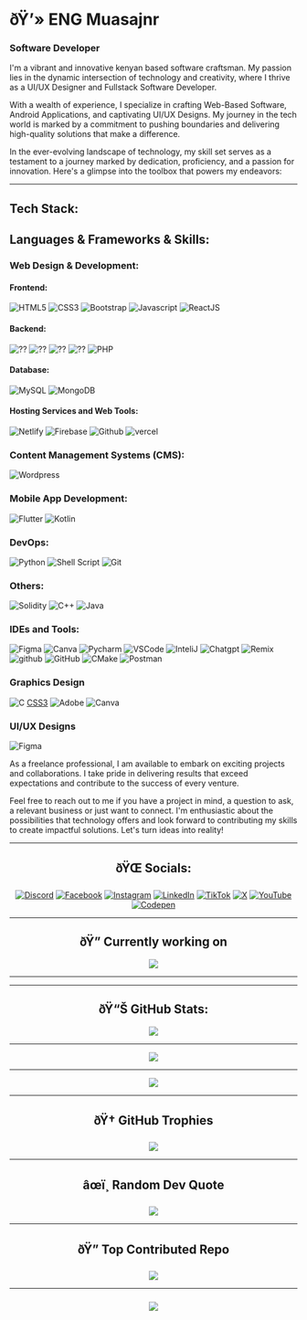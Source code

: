 # ðŸ’» ENG Muasajnr 
<h3>Software Developer</h3>
I'm a vibrant and innovative kenyan based software craftsman. My passion lies in the dynamic intersection of technology and creativity, where I thrive as a UI/UX Designer and Fullstack Software Developer.

With a wealth of experience, I specialize in crafting Web-Based Software, Android Applications, and captivating UI/UX Designs. My journey in the tech world is marked by a commitment to pushing boundaries and delivering high-quality solutions that make a difference.

In the ever-evolving landscape of technology, my skill set serves as a testament to a journey marked by dedication, proficiency, and a passion for innovation. Here's a glimpse into the toolbox that powers my endeavors:

---
##  Tech Stack:
## Languages & Frameworks & Skills:

### Web Design & Development:
#### Frontend:
![HTML5](https://img.shields.io/badge/-HTML5-E34F26?style=for-the-badge&logo=html5&logoColor=white) 
![CSS3](https://img.shields.io/badge/-CSS3-1572B6?style=for-the-badge&logo=css3) 
![Bootstrap](https://img.shields.io/badge/-Bootstrap-563D7C?style=for-the-badge&logo=bootstrap&logoColor=white)
![Javascript](https://img.shields.io/badge/JavaScript-F7DF1E.svg?style=for-the-badge&logo=javascript&logoColor=white)
![ReactJS](https://img.shields.io/badge/-ReactJS-%2361DAFB?style=for-the-badge&logo=react&logoColor=white)

#### Backend:
![??](https://img.shields.io/badge/PHP-404D59?style=for-the-badge&logo=php&logoColor=white)
![??](https://img.shields.io/badge/Laravel-404D59?style=for-the-badge&logo=laravel&logoColor=white)
![??](https://img.shields.io/badge/Python-404D59?style=for-the-badge&logo=python&logoColor=white)
![??](https://img.shields.io/badge/Django-404D59?style=for-the-badge&logo=django&logoColor=white)
![PHP](https://img.shields.io/badge/node.js-43853D.svg?style=for-the-badge&logo=node.js&logoColor=white)

#### Database:
![MySQL](https://img.shields.io/badge/MySQL-005C84?style=for-the-badge&logo=mysql&logoColor=white)
![MongoDB](https://img.shields.io/badge/MongoDB-4EA94B?style=for-the-badge&logo=mongodb&logoColor=white)


#### Hosting Services and Web Tools:
![Netlify](https://img.shields.io/badge/Netlify-00C7B7?style=for-the-badge&logo=netlify&logoColor=white)
![Firebase](https://img.shields.io/badge/Firebase-039BE5?style=for-the-badge&logo=Firebase&logoColor=white)
![Github](https://img.shields.io/badge/github-646CFF?style=for-the-badge&logo=github&logoColor=white)
![vercel](https://img.shields.io/badge/vercel-FF6C37?style=for-the-badge&logo=vercel&logoColor=white)

### Content Management Systems (CMS):
![Wordpress](https://img.shields.io/badge/wordpress-E95420?style=for-the-badge&logo=wordpress&logoColor=white)

### Mobile App Development:
![Flutter](https://img.shields.io/badge/flutter-E95420?style=for-the-badge&logo=flutter&logoColor=white)
![Kotlin](https://img.shields.io/badge/kotlin-E95420?style=for-the-badge&logo=kotlin&logoColor=white)

### DevOps:
![Python](https://img.shields.io/badge/Python-14354C?style=for-the-badge&logo=python&logoColor=white)
![Shell Script](https://img.shields.io/badge/Shell_Script-121011?style=for-the-badge&logo=gnu-bash&logoColor=white)
![Git](https://img.shields.io/badge/GIT-E44C30?style=for-the-badge&logo=git&logoColor=white)

### Others:
![Solidity](https://img.shields.io/badge/solidity-E95420?style=for-the-badge&logo=solidity&logoColor=white)
![C++](https://custom-icon-badges.herokuapp.com/badge/C++-9C033A.svg?style=for-the-badge&logo=cpp2&logoColor=white)
![Java](https://img.shields.io/badge/Java-ED8B00?style=for-the-badge&logo=openjdk&logoColor=white)

### IDEs and Tools:
![Figma](https://img.shields.io/badge/Figma-F24E1E?style=for-the-badge&logo=figma&logoColor=white)
![Canva](https://img.shields.io/badge/canva-000000?style=for-the-badge&logo=canva&logoColor=white)
![Pycharm](https://img.shields.io/badge/pycharm-F9AB00?style=for-the-badge&logo=pycharm&color=525252)
![VSCode](https://img.shields.io/badge/Visual_Studio_Code-0078D4?style=for-the-badge&logo=visual%20studio%20code&logoColor=white)
![InteliJ](https://img.shields.io/badge/IntelliJ_IDEA-000000.svg?style=for-the-badge&logo=intellij-idea&logoColor=white)
![Chatgpt](https://img.shields.io/badge/chatgpt-0052CC?style=for-the-badge&logo=chatgpt&logoColor=white)
![Remix](https://img.shields.io/badge/remix-000000?style=for-the-badge&logo=remix&logoColor=white)  
![github](https://img.shields.io/badge/git-%23F05033.svg?style=plastic&logo=git&logoColor=white) ![GitHub](https://img.shields.io/badge/github-%23121011.svg?style=plastic&logo=github&logoColor=white) ![CMake](https://img.shields.io/badge/CMake-%23008FBA.svg?style=plastic&logo=cmake&logoColor=white) ![Postman](https://img.shields.io/badge/Postman-FF6C37?style=plastic&logo=postman&logoColor=white)
### Graphics Design
![C](https://img.shields.io/badge/adobe%20illustrator-%2331A8FF.svg?style=plastic&logo=adobe%20illustrator&logoColor=white) [CSS3](https://img.shields.io/badge/mysql-4479A1.svg?style=plastic&logo=mysql&logoColor=white) ![Adobe](https://img.shields.io/badge/adobe-%23FF0000.svg?style=plastic&logo=adobe&logoColor=white) ![Canva](https://img.shields.io/badge/adobe%20photoshop-%2331A8FF.svg?style=plastic&logo=adobe%20photoshop&logoColor=white) 

### UI/UX Designs
![Figma](https://img.shields.io/badge/Figma-%2300C4CC.svg?style=plastic&logo=Figma&logoColor=white) 
 
As a freelance professional, I am available to embark on exciting projects and collaborations. I take pride in delivering results that exceed expectations and contribute to the success of every venture.

Feel free to reach out to me if you have a project in mind, a question to ask, a relevant business or just want to connect. I'm enthusiastic about the possibilities that technology offers and look forward to contributing my skills to create impactful solutions.
Let's turn ideas into reality!
 <div align="center">






---
## ðŸŒ Socials:
[![Discord](https://img.shields.io/badge/Discord-%237289DA.svg?logo=discord&logoColor=white)](https://discord.gg/https://discord.com/users/1018839116756025424) [![Facebook](https://img.shields.io/badge/Facebook-%231877F2.svg?logo=Facebook&logoColor=white)](https://facebook.com/kingtenya39) [![Instagram](https://img.shields.io/badge/Instagram-%23E4405F.svg?logo=Instagram&logoColor=white)](https://instagram.com/kingtenya39) [![LinkedIn](https://img.shields.io/badge/LinkedIn-%230077B5.svg?logo=linkedin&logoColor=white)](https://linkedin.com/in/enshikuku) [![TikTok](https://img.shields.io/badge/TikTok-%23000000.svg?logo=TikTok&logoColor=white)](https://tiktok.com/@shii_039) [![X](https://img.shields.io/badge/X-black.svg?logo=X&logoColor=white)](https://x.com/enshikuku) [![YouTube](https://img.shields.io/badge/YouTube-%23FF0000.svg?logo=YouTube&logoColor=white)](https://youtube.com/@enshikuku) [![Codepen](https://img.shields.io/badge/Codepen-000000?style=for-the-badge&logo=codepen&logoColor=white)](https://codepen.io/enshikuku) 

---
## ðŸ”­ Currently working on
<a href="https://github.com/orgs/calatech"><img src='https://res.cloudinary.com/dlkqilyi0/image/upload/v1719393138/COVER_lbmnif.png'></a>

---


---
## ðŸ“Š GitHub Stats:
![](https://github-readme-stats.vercel.app/api?username=muasajnr&theme=blue_navy&hide_border=false&include_all_commits=true&count_private=true)<br/>

---
![](https://github-readme-streak-stats.herokuapp.com/?user=muasajnr&theme=blue_navy&hide_border=false)<br/>

---
![](https://github-readme-stats.vercel.app/api/top-langs/?username=muasajnr&theme=blue_navy&hide_border=false&include_all_commits=true&count_private=true&layout=compact)

---
## ðŸ† GitHub Trophies
![](https://github-profile-trophy.vercel.app/?username=muasajnr&theme=blue_navy&no-frame=true&no-bg=true&margin-w=4)

---
## âœï¸ Random Dev Quote
![](https://quotes-github-readme.vercel.app/api?type=horizontal&theme=dark)

---
## ðŸ” Top Contributed Repo
![](https://github-contributor-stats.vercel.app/api?username=muasajnr&limit=5&theme=blue_navy&combine_all_yearly_contributions=true)

---
### [![](https://visitcount.itsvg.in/api?id=muasajnr&icon=1&color=1)](https://visitcount.itsvg.in)






















